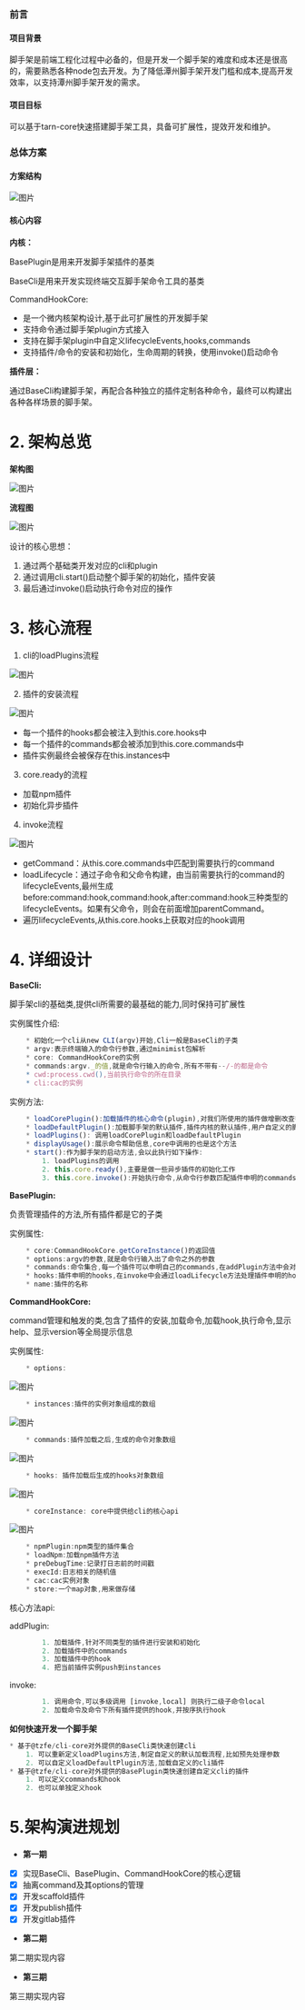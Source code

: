 ### 前言

#### 项目背景

脚手架是前端工程化过程中必备的，但是开发一个脚手架的难度和成本还是很高的，需要熟悉各种node包去开发。为了降低潭州脚手架开发门槛和成本,提高开发效率，以支持潭州脚手架开发的需求。

#### 项目目标

可以基于tarn-core快速搭建脚手架工具，具备可扩展性，提效开发和维护。

### 总体方案

#### 方案结构

![图片](./assets/1.png)

#### 核心内容

**内核：**

BasePlugin是用来开发脚手架插件的基类

BaseCli是用来开发实现终端交互脚手架命令工具的基类

CommandHookCore:

- 是一个微内核架构设计,基于此可扩展性的开发脚手架
- 支持命令通过脚手架plugin方式接入
- 支持在脚手架plugin中自定义lifecycleEvents,hooks,commands
- 支持插件/命令的安装和初始化，生命周期的转换，使用invoke()启动命令

**插件层：**

通过BaseCli构建脚手架，再配合各种独立的插件定制各种命令，最终可以构建出各种各样场景的脚手架。

# 2. 架构总览

**架构图**

![图片](./assets/2.png)

**流程图**

![图片](./assets/3.png)

设计的核心思想：

1. 通过两个基础类开发对应的cli和plugin
2. 通过调用cli.start()启动整个脚手架的初始化，插件安装
3. 最后通过invoke()启动执行命令对应的操作
# 3. 核心流程

1. cli的loadPlugins流程

![图片](./assets/4.png)

2. 插件的安装流程

![图片](./assets/5.png)

* 每一个插件的hooks都会被注入到this.core.hooks中
* 每一个插件的commands都会被添加到this.core.commands中
* 插件实例最终会被保存在this.instances中
3. core.ready的流程
* 加载npm插件
* 初始化异步插件
4. invoke流程

![图片](./assets/6.png)

* getCommand：从this.core.commands中匹配到需要执行的command
* loadLifecycle：通过子命令和父命令构建，由当前需要执行的command的lifecycleEvents,最州生成before:command:hook,command:hook,after:command:hook三种类型的lifecycleEvents。如果有父命令，则会在前面增加parentCommand。
* 遍历lifecycleEvents,从this.core.hooks上获取对应的hook调用
# 4. 详细设计

**BaseCli:**

脚手架cli的基础类,提供cli所需要的最基础的能力,同时保持可扩展性

实例属性介绍:

```javascript
    * 初始化一个cli从new CLI(argv)开始,Cli一般是BaseCli的子类
    * argv:表示终端输入的命令行参数,通过minimist包解析
    * core: CommandHookCore的实例
    * commands:argv._的值,就是命令行输入的命令,所有不带有--/-的都是命令
    * cwd:process.cwd(),当前执行命令的所在目录
    * cli:cac的实例
```

实例方法:

```javascript
    * loadCorePlugin():加载插件的核心命令(plugin),对我们所使用的插件做增删改查等操作
    * loadDefaultPlugin():加载脚手架的默认插件,插件内核的默认插件,用户自定义的脚手架的默认插件
    * loadPlugins(): 调用loadCorePlugin和loadDefaultPlugin
    * displayUsage():展示命令帮助信息,core中调用的也是这个方法
    * start():作为脚手架的启动方法,会以此执行如下操作:
        1. loadPlugins的调用
        2. this.core.ready(),主要是做一些异步插件的初始化工作
        3. this.core.invoke():开始执行命令,从命令行参数匹配插件申明的commands,执行插件的lifecycleHooks,做对应的操作
```

**BasePlugin:**

负责管理插件的方法,所有插件都是它的子类

实例属性:

```javascript
    * core:CommandHookCore.getCoreInstance()的返回值
    * options:argv的参数,就是命令行输入出了命令之外的参数
    * commands:命令集合,每一个插件可以申明自己的commands,在addPlugin方法中会对commands做操作,最终合并到core:CommandHookCore实例的commands里面去
    * hooks:插件申明的hooks,在invoke中会通过loadLifecycle方法处理插件申明的hooks
    * name:插件的名称
```

**CommandHookCore:**

command管理和触发的类,包含了插件的安装,加载命令,加载hook,执行命令,显示help、显示version等全局提示信息

实例属性:

```javascript
    * options:
```

![图片](./assets/7.png)

```javascript
    * instances:插件的实例对象组成的数组
```

![图片](./assets/8.png)

```javascript
    * commands:插件加载之后,生成的命令对象数组
```

![图片](./assets/9.png)

```javascript
    * hooks: 插件加载后生成的hooks对象数组
```

![图片](./assets/10.png)

```javascript
    * coreInstance: core中提供给cli的核心api
```

![图片](./assets/11.png)

```javascript
    * npmPlugin:npm类型的插件集合
    * loadNpm:加载npm插件方法
    * preDebugTime:记录打日志前的时间戳
    * execId:日志相关的随机值
    * cac:cac实例对象
    * store:一个map对象,用来做存储
```

核心方法api:

addPlugin:

```javascript
        1. 加载插件,针对不同类型的插件进行安装和初始化
        2. 加载插件中的commands
        3. 加载插件中的hook
        4. 把当前插件实例push到instances
```

invoke:

```javascript
        1. 调用命令,可以多级调用 [invoke,local] 则执行二级子命令local
        2. 加载命令及命令下所有插件提供的hook,并按序执行hook
```

**如何快速开发一个脚手架**

```javascript
* 基于@tzfe/cli-core对外提供的BaseCli类快速创建cli
    1. 可以重新定义loadPlugins方法,制定自定义的默认加载流程,比如预先处理参数
    2. 可以自定义loadDefaultPlugin方法,加载自定义的cli插件
* 基于@tzfe/cli-core对外提供的BasePlugin类快速创建自定义cli的插件
    1. 可以定义commands和hook
    2. 也可以单独定义hook
```
# 5.架构演进规划

* **第一期**
- [x] 实现BaseCli、BasePlugin、CommandHookCore的核心逻辑
- [x] 抽离command及其options的管理
- [x] 开发scaffold插件
- [x] 开发publish插件
- [x] 开发gitlab插件
* **第二期**

第二期实现内容

* **第三期**

第三期实现内容

